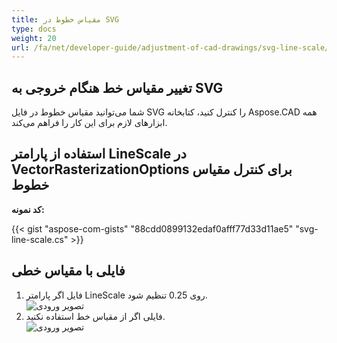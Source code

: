 ```yaml
---
title: مقیاس خطوط در SVG
type: docs
weight: 20
url: /fa/net/developer-guide/adjustment-of-cad-drawings/svg-line-scale/
---
```



## **تغییر مقیاس خط هنگام خروجی به SVG**

شما می‌توانید مقیاس خطوط در فایل SVG را کنترل کنید، کتابخانه Aspose.CAD همه ابزارهای لازم برای این کار را فراهم می‌کند.

## **استفاده از پارامتر LineScale در VectorRasterizationOptions برای کنترل مقیاس خطوط**

**کد نمونه:**

{{< gist "aspose-com-gists" "88cdd0899132edaf0afff77d33d11ae5" "svg-line-scale.cs" >}}


## فایلی با مقیاس خطی
1. فایل اگر پارامتر LineScale روی 0.25 تنظیم شود.<br>
![تصویر ورودی](/cad/_assets/guide/svg/line_scale_0.25.png)<br>
1. فایلی اگر از مقیاس خط استفاده نکنید.<br>
![تصویر ورودی](/cad/_assets/guide/svg/basic_options.png)<br>
